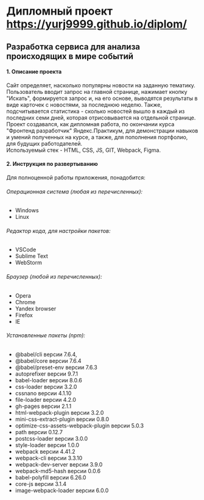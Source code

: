 # Дипломный проект https://yurj9999.github.io/diplom/

## Разработка сервиса для анализа происходящих в мире событий

#### 1. Описание проекта
Сайт определяет, насколько популярны новости на заданную тематику.<br>
Пользователь вводит запрос на главной странице, нажимает кнопку "Искать", формируется запрос и, на его основе, выводятся результаты в виде карточек с новостями, за последнюю неделю. Также, подсчитывается статистика - сколько новостей вышло в каждый из последних семи дней, которая отрисовывается на отдельной странице.<br>
Проект создавался, как дипломная работа, по окончании курса "Фронтенд разработчик" Яндекс.Практикум, для демонстрации навыков и умений полученных на курсе, а также, для пополнения портфолио, для будущих работодателей.<br>
Используемый стек - HTML, CSS, JS, GIT, Webpack, Figma.

#### 2. Инструкция по развертыванию

Для полноценной работы приложения, понадобится:

###### Операционная система (любая из перечисленных):
- Windows
- Linux

###### Редактор кода, для настройки пакетов:
- VSCode
- Sublime Text
- WebStorm

###### Браузер (любой из перечисленных):
- Opera
- Chrome
- Yandex browser
- Firefox
- IE

###### Установленные пакеты (npm):
- @babel/cli версии 7.6.4,
- @babel/core версии 7.6.4
- @babel/preset-env версии 7.6.3
- autoprefixer версии 9.7.1
- babel-loader версии 8.0.6
- css-loader версии 3.2.0
- cssnano версии 4.1.10
- file-loader версии 4.2.0
- gh-pages версии 2.1.1
- html-webpack-plugin версии 3.2.0
- mini-css-extract-plugin версии 0.8.0
- optimize-css-assets-webpack-plugin версии 5.0.3
- path версии 0.12.7
- postcss-loader версии 3.0.0
- style-loader версии 1.0.0
- webpack версии 4.41.2
- webpack-cli версии 3.3.10
- webpack-dev-server версии 3.9.0
- webpack-md5-hash версии 0.0.6
- babel-polyfill версии 6.26.0
- core-js версии 3.1.4
- image-webpack-loader версии 6.0.0
